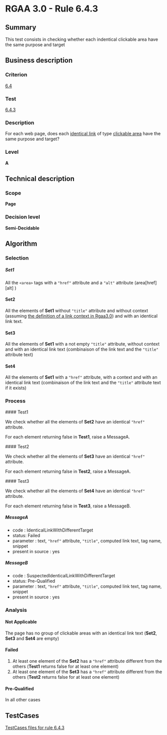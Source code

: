 # RGAA 3.0 -  Rule 6.4.3

## Summary

This test consists in checking whether each indentical clickable area have the same purpose and target

## Business description

### Criterion

[6.4](http://asqatasun.github.io/RGAA--3.0--EN/RGAA3.0_Criteria_English_version_v1.html#crit-6-4)

### Test

[6.4.3](http://asqatasun.github.io/RGAA--3.0--EN/RGAA3.0_Criteria_English_version_v1.html#test-6-4-3)

### Description
For
    each web page, does each <a href="http://asqatasun.github.io/RGAA--3.0--EN/RGAA3.0_Glossary_English_version_v1.html#mLienIdentique">identical
  link</a> of type <a href="http://asqatasun.github.io/RGAA--3.0--EN/RGAA3.0_Glossary_English_version_v1.html#mZoneCliquable">clickable
  area</a> have the same purpose and target? 


### Level

**A**

## Technical description

### Scope

**Page**

### Decision level

**Semi-Decidable**

## Algorithm

### Selection

##### Set1

All the `<area>` tags with a `"href"` attribute and a `"alt"` attribute (area[href][alt] )

#### Set2

All the elements of **Set1** without `"title"` attribute and without context (assuming [the definition of a link context in Rgaa3.0](http://asqatasun.github.io/RGAA--3.0--EN/RGAA3.0_Glossary_English_version_v1.html#mContexteLien)) and with an identical link text.

#### Set3

All the elements of **Set1** with a not empty `"title"` attribute, without context and with an identical link text (combinaison of the link text and the `"title"` attribute text)

#### Set4

All the elements of **Set1** with a `"href"` attribute, with a context and with an identical link text (combinaison of the link text and the `"title"` attribute text if it exists)

### Process

#### Test1

We check whether all the elements of **Set2** have an identical `"href"` attribute.

For each element returning false in **Test1**, raise a MessageA.

#### Test2

We check whether all the elements of **Set3** have an identical `"href"` attribute.

For each element returning false in **Test2**, raise a MessageA.

#### Test3

We check whether all the elements of **Set4** have an identical `"href"` attribute.

For each element returning false in **Test3**, raise a MessageB.

##### MessageA

-  code : IdenticalLinkWithDifferentTarget
-  status: Failed
-  parameter : text, `"href"` attribute, `"title"`, computed link text, tag name, snippet
-  present in source : yes

##### MessageB

-  code : SuspectedIdenticalLinkWithDifferentTarget
-  status: Pre-Qualified
-  parameter : text, `"href"` attribute, `"title"`, computed link text, tag name, snippet
-  present in source : yes

### Analysis

#### Not Applicable 

The page has no group of clickable areas with an identical link text (**Set2**, **Set3** and **Set4** are empty)

#### Failed

1.  At least one element of the **Set2** has a `"href"` attribute different from the others (**Test1** returns false for at least one element)
2.  At least one element of the **Set3** has a `"href"` attribute different from the others (**Test2** returns false for at least one element)

#### Pre-Qualified

In all other cases



##  TestCases 

[TestCases files for rule 6.4.3](https://github.com/Asqatasun/Asqatasun/tree/master/rules/rules-rgaa3.0/src/test/resources/testcases/rgaa30/Rgaa30Rule060403/) 


